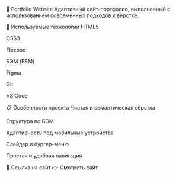 💼 Portfolio Website
Адаптивный сайт-портфолио, выполненный с использованием современных подходов к вёрстке.

🔧 Используемые технологии
HTML5

CSS3

Flexbox

БЭМ (BEM)

Figma

Git

VS Code

📋 Особенности проекта
Чистая и семантическая вёрстка

Структура по БЭМ

Адаптивность под мобильные устройства

Слайдер и бургер-меню

Простая и удобная навигация

📎 Ссылка на сайт
👉 Смотреть сайт
